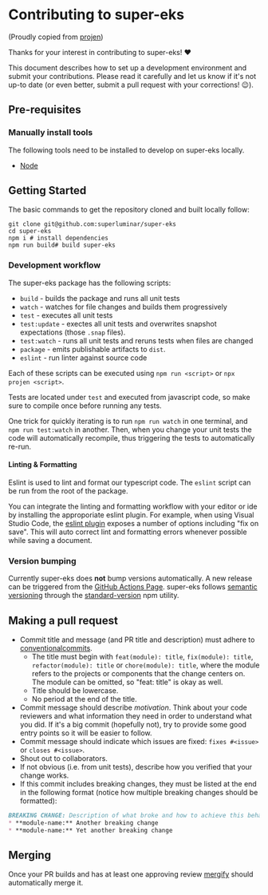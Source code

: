 # Contributing to super-eks

(Proudly copied from [projen](https://github.com/projen/projen))

Thanks for your interest in contributing to super-eks! :heart:

This document describes how to set up a development environment and submit your
contributions. Please read it carefully and let us know if it's not up-to date
(or even better, submit a pull request with your corrections! :wink:).

## Pre-requisites

### Manually install tools

The following tools need to be installed to develop on super-eks locally.

- [Node]

[Node]: https://nodejs.org/en/download/

## Getting Started

The basic commands to get the repository cloned and built locally follow:

```console
git clone git@github.com:superluminar/super-eks
cd super-eks
npm i # install dependencies
npm run build# build super-eks
```

### Development workflow

The super-eks package has the following scripts:

- `build` - builds the package and runs all unit tests
- `watch` - watches for file changes and builds them progressively
- `test` - executes all unit tests
- `test:update` - exectes all unit tests and overwrites snapshot expectations (those `.snap` files).
- `test:watch` - runs all unit tests and reruns tests when files are changed
- `package` - emits publishable artifacts to `dist`.
- `eslint` - run linter against source code

Each of these scripts can be executed using `npm run <script>` or `npx projen <script>`.

Tests are located under `test` and executed from javascript code, so
make sure to compile once before running any tests.

One trick for quickly iterating is to run `npm run watch` in one terminal, and
`npm run test:watch` in another. Then, when you change your unit tests the code
will automatically recompile, thus triggering the tests to automatically re-run.

#### Linting & Formatting

Eslint is used to lint and format our typescript code. The `eslint`
script can be run from the root of the package.

You can integrate the linting and formatting workflow with your editor or ide by
installing the approporiate eslint plugin. For example, when using Visual Studio
Code, the [eslint plugin](https://marketplace.visualstudio.com/items?itemName=dbaeumer.vscode-eslint)
exposes a number of options including "fix on save". This will auto correct lint
and formatting errors whenever possible while saving a document.

### Version bumping

Currently super-eks does **not** bump versions automatically.
A new release can be triggered from the [GitHub Actions Page](https://github.com/superluminar-io/super-eks/actions/workflows/release.yml).
super-eks follows [semantic versioning](https://semver.org/)
through the [standard-version](https://github.com/conventional-changelog/standard-version)
npm utility.

## Making a pull request

- Commit title and message (and PR title and description) must adhere to [conventionalcommits](https://www.conventionalcommits.org).
  - The title must begin with `feat(module): title`, `fix(module): title`,
  `refactor(module): title` or `chore(module): title`, where the module refers
  to the projects or components that the change centers on.
  The module can be omitted, so "feat: title" is okay as well.
  - Title should be lowercase.
  - No period at the end of the title.
- Commit message should describe _motivation_. Think about your code reviewers and what information they need in
  order to understand what you did. If it's a big commit (hopefully not), try to provide some good entry points so
  it will be easier to follow.
- Commit message should indicate which issues are fixed: `fixes #<issue>` or `closes #<issue>`.
- Shout out to collaborators.
- If not obvious (i.e. from unit tests), describe how you verified that your change works.
- If this commit includes breaking changes, they must be listed at the end in the following format (notice how multiple breaking changes should be formatted):

```md
BREAKING CHANGE: Description of what broke and how to achieve this behavior now
* **module-name:** Another breaking change
* **module-name:** Yet another breaking change
```

## Merging

Once your PR builds and has at least one approving review [mergify](https://mergify.io/) should automatically merge it.
